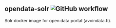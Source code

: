 ## opendata-solr ![GitHub workflow](https://github.com/vrk-kpa/opendata-solr/actions/workflows/create-release.yml/badge.svg)

Solr docker image for open data portal (avoindata.fi). 
